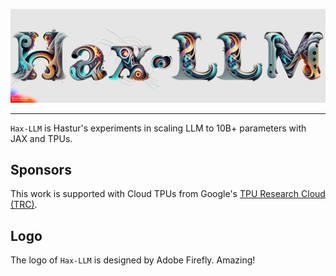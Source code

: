 ![Hax-LLM Logo](/docs/_static/hax-llm-1.jpg)

--------------------------------------------------------------------------------

`Hax-LLM` is Hastur's experiments in scaling LLM to 10B+ parameters with JAX and TPUs.

## Sponsors
This work is supported with Cloud TPUs from Google's [TPU Research Cloud (TRC)](https://sites.research.google/trc/about/).

## Logo
The logo of `Hax-LLM` is designed by Adobe Firefly. Amazing!